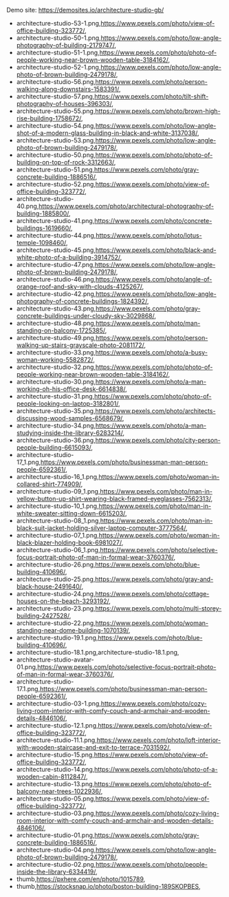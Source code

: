 Demo site: https://demosites.io/architecture-studio-gb/


- architecture-studio-53-1.png,https://www.pexels.com/photo/view-of-office-building-323772/,
- architecture-studio-50-1.png,https://www.pexels.com/photo/low-angle-photography-of-building-2179747/,
- architecture-studio-51-1.png,https://www.pexels.com/photo/photo-of-people-working-near-brown-wooden-table-3184162/,
- architecture-studio-52-1.png,https://www.pexels.com/photo/low-angle-photo-of-brown-building-2479178/,
- architecture-studio-56.png,https://www.pexels.com/photo/person-walking-along-downstairs-1583391/,
- architecture-studio-57.png,https://www.pexels.com/photo/tilt-shift-photography-of-houses-396303/,
- architecture-studio-55.png,https://www.pexels.com/photo/brown-high-rise-building-1758672/,
- architecture-studio-54.png,https://www.pexels.com/photo/low-angle-shot-of-a-modern-glass-building-in-black-and-white-3137038/,
- architecture-studio-53.png,https://www.pexels.com/photo/low-angle-photo-of-brown-building-2479178/,
- architecture-studio-50.png,https://www.pexels.com/photo/photo-of-building-on-top-of-rock-3312663/,
- architecture-studio-51.png,https://www.pexels.com/photo/gray-concrete-building-1886516/,
- architecture-studio-52.png,https://www.pexels.com/photo/view-of-office-building-323772/,
- architecture-studio-40.png,https://www.pexels.com/photo/architectural-photography-of-building-1885800/,
- architecture-studio-41.png,https://www.pexels.com/photo/concrete-buildings-1619660/,
- architecture-studio-44.png,https://www.pexels.com/photo/lotus-temple-1098460/,
- architecture-studio-45.png,https://www.pexels.com/photo/black-and-white-photo-of-a-building-3914752/,
- architecture-studio-47.png,https://www.pexels.com/photo/low-angle-photo-of-brown-building-2479178/,
- architecture-studio-46.png,https://www.pexels.com/photo/angle-of-orange-roof-and-sky-with-clouds-4125267/,
- architecture-studio-42.png,https://www.pexels.com/photo/low-angle-photography-of-concrete-buildings-1824392/,
- architecture-studio-43.png,https://www.pexels.com/photo/gray-concrete-buildings-under-cloudy-sky-3029868/,
- architecture-studio-48.png,https://www.pexels.com/photo/man-standing-on-balcony-1725385/,
- architecture-studio-49.png,https://www.pexels.com/photo/person-walking-up-stairs-grayscale-photo-2081172/,
- architecture-studio-33.png,https://www.pexels.com/photo/a-busy-woman-working-5582872/,
- architecture-studio-32.png,https://www.pexels.com/photo/photo-of-people-working-near-brown-wooden-table-3184162/,
- architecture-studio-30.png,https://www.pexels.com/photo/a-man-working-oh-his-office-desk-6614838/,
- architecture-studio-31.png,https://www.pexels.com/photo/photo-of-people-looking-on-laptop-3182801/,
- architecture-studio-35.png,https://www.pexels.com/photo/architects-discussing-wood-samples-6568679/,
- architecture-studio-34.png,https://www.pexels.com/photo/a-man-studying-inside-the-library-6283214/,
- architecture-studio-36.png,https://www.pexels.com/photo/city-person-people-building-6615093/,
- architecture-studio-17_1.png,https://www.pexels.com/photo/businessman-man-person-people-6592361/,
- architecture-studio-16_1.png,https://www.pexels.com/photo/woman-in-collared-shirt-774909/,
- architecture-studio-09_1.png,https://www.pexels.com/photo/man-in-yellow-button-up-shirt-wearing-black-framed-eyeglasses-7562313/,
- architecture-studio-10_1.png,https://www.pexels.com/photo/man-in-white-sweater-sitting-down-6615203/,
- architecture-studio-08_1.png,https://www.pexels.com/photo/man-in-black-suit-jacket-holding-silver-laptop-computer-3777564/,
- architecture-studio-07_1.png,https://www.pexels.com/photo/woman-in-black-blazer-holding-book-6981027/,
- architecture-studio-06_1.png,https://www.pexels.com/photo/selective-focus-portrait-photo-of-man-in-formal-wear-3760376/,
- architecture-studio-26.png,https://www.pexels.com/photo/blue-building-410696/,
- architecture-studio-25.png,https://www.pexels.com/photo/gray-and-black-house-2491640/,
- architecture-studio-24.png,https://www.pexels.com/photo/cottage-houses-on-the-beach-3293192/,
- architecture-studio-23.png,https://www.pexels.com/photo/multi-storey-building-2427528/,
- architecture-studio-22.png,https://www.pexels.com/photo/woman-standing-near-dome-building-1070139/,
- architecture-studio-19.1.png,https://www.pexels.com/photo/blue-building-410696/,
- architecture-studio-18.1.png,architecture-studio-18.1.png,
- architecture-studio-avatar-01.png,https://www.pexels.com/photo/selective-focus-portrait-photo-of-man-in-formal-wear-3760376/,
- architecture-studio-17.1.png,https://www.pexels.com/photo/businessman-man-person-people-6592361/,
- architecture-studio-03-1.png,https://www.pexels.com/photo/cozy-living-room-interior-with-comfy-couch-and-armchair-and-wooden-details-4846106/,
- architecture-studio-12.1.png,https://www.pexels.com/photo/view-of-office-building-323772/,
- architecture-studio-11.1.png,https://www.pexels.com/photo/loft-interior-with-wooden-staircase-and-exit-to-terrace-7031592/,
- architecture-studio-15.png,https://www.pexels.com/photo/view-of-office-building-323772/,
- architecture-studio-14.png,https://www.pexels.com/photo/photo-of-a-wooden-cabin-8112847/,
- architecture-studio-13.png,https://www.pexels.com/photo/photo-of-balcony-near-trees-1022936/,
- architecture-studio-05.png,https://www.pexels.com/photo/view-of-office-building-323772/,
- architecture-studio-03.png,https://www.pexels.com/photo/cozy-living-room-interior-with-comfy-couch-and-armchair-and-wooden-details-4846106/,
- architecture-studio-01.png,https://www.pexels.com/photo/gray-concrete-building-1886516/,
- architecture-studio-04.png,https://www.pexels.com/photo/low-angle-photo-of-brown-building-2479178/,
- architecture-studio-02.png,https://www.pexels.com/photo/people-inside-the-library-6334419/,
- thumb,https://pxhere.com/en/photo/1015789,
- thumb,https://stocksnap.io/photo/boston-building-189SKOPBES,